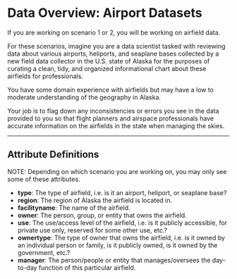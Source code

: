 # Data Overview: Airport Datasets

If you are working on scenario 1 or 2, you will be working on airfield data.

For these scenarios, imagine you are a data scientist tasked with reviewing data about various airports, heliports, and seaplane bases collected by a new field data collector in the U.S. state of Alaska for the purposes of curating a clean, tidy, and organized informational chart about these airfields for professionals.

You have some domain experience with airfields but may have a low to moderate understanding of the geography in Alaska. 

Your job is to flag down any inconsistencies or errors you see in the data provided to you so that flight planners and airspace professionals have accurate information on the airfields in the state when managing the skies.

---

## **Attribute Definitions**
NOTE: Depending on which scenario you are working on, you may only see some of these attributes.
- **type**: The type of airfield, i.e. is it an airport, heliport, or seaplane base?
- **region**: The region of Alaska the airfield is located in.
- **facilityname**: The name of the airfield.
- **owner**: The person, group, or entity that owns the airfield.
- **use**: The use/access level of the airfield, i.e. is it publicly accessible, for private use only, reserved for some other use, etc.?
- **ownertype**: The type of owner that owns the airfield, i.e. is it owned by an individual person or family, is it publicly owned, is it owned by the government, etc.?
- **manager**: The person/people or entity that manages/oversees the day-to-day function of this particular airfield.

